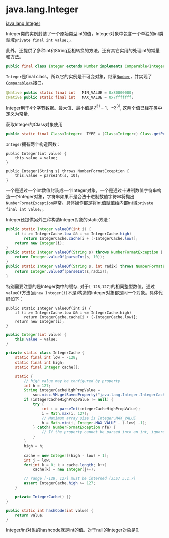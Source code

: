 # java.lang.Integer

[java.lang.Integer](/src/java/lang/Integer.java)

Integer类的实例封装了一个原始类型int的值，Integer对象中包含一个单独的int类型域`private final int value;`,。

此外，还提供了多种int和String互相转换的方法，还有其它实用的处理int的常量和方法。

```java
public final class Integer extends Number implements Comparable<Integer>{}
```
`Integer`是final class，所以它的实例是不可变对象，继承[`Number`](Number.md)，并实现了[`Comparable<>`](Comparable.md)接口。

```java
@Native public static final int   MIN_VALUE = 0x80000000;
@Native public static final int   MAX_VALUE = 0x7fffffff;
```

Integer用于4个字节数据。最大值、最小值是$2^31-1$、$-2^31$, 这两个值已经在类中定义为常量.

获取Integer的Class对象使用

```java
public static final Class<Integer>  TYPE = (Class<Integer>) Class.getPrimitiveClass("int");
```

`Integer`拥有两个构造函数：

```
public Integer(int value) {
    this.value = value;
}

public Integer(String s) throws NumberFormatException {
    this.value = parseInt(s, 10);
}
```

一个是通过一个int数值封装成一个Integer对象，一个是通过十进制数值字符串构造一个Integer对象，字符串如果不是合法十进制数值字符串将抛出`NumberFormatException`异常。具体操作都是将int值赋值给内部int域`private final int value;`。

Integer还提供另外三种构造Integer对象的static方法：

```java
public static Integer valueOf(int i) {
    if (i >= IntegerCache.low && i <= IntegerCache.high)
        return IntegerCache.cache[i + (-IntegerCache.low)];
    return new Integer(i);
}
public static Integer valueOf(String s) throws NumberFormatException {
    return Integer.valueOf(parseInt(s, 10));
}
public static Integer valueOf(String s, int radix) throws NumberFormatException {
    return Integer.valueOf(parseInt(s,radix));
}
```

特别需要注意的是Integer类中的缓存, 对于`[-128,127]`的相同整型数值，通过`valueOf`方法(而`new Integer(i)`不是)构造的Integer对象都是同一个对象。具体代码如下：

```
public static Integer valueOf(int i) {
    if (i >= IntegerCache.low && i <= IntegerCache.high)
        return IntegerCache.cache[i + (-IntegerCache.low)];
    return new Integer(i);
}
```

```java
public Integer(int value) {
    this.value = value;
}
```

```java
private static class IntegerCache {
    static final int low = -128;
    static final int high;
    static final Integer cache[];

    static {
        // high value may be configured by property
        int h = 127;
        String integerCacheHighPropValue =
            sun.misc.VM.getSavedProperty("java.lang.Integer.IntegerCache.high");
        if (integerCacheHighPropValue != null) {
            try {
                int i = parseInt(integerCacheHighPropValue);
                i = Math.max(i, 127);
                // Maximum array size is Integer.MAX_VALUE
                h = Math.min(i, Integer.MAX_VALUE - (-low) -1);
            } catch( NumberFormatException nfe) {
                // If the property cannot be parsed into an int, ignore it.
            }
        }
        high = h;

        cache = new Integer[(high - low) + 1];
        int j = low;
        for(int k = 0; k < cache.length; k++)
            cache[k] = new Integer(j++);

        // range [-128, 127] must be interned (JLS7 5.1.7)
        assert IntegerCache.high >= 127;
    }

    private IntegerCache() {}
}
```


```java
public static int hashCode(int value) {
    return value;
}
```

Integer/int对象的hashcode就是int的值。对于null的Integer对象是0.